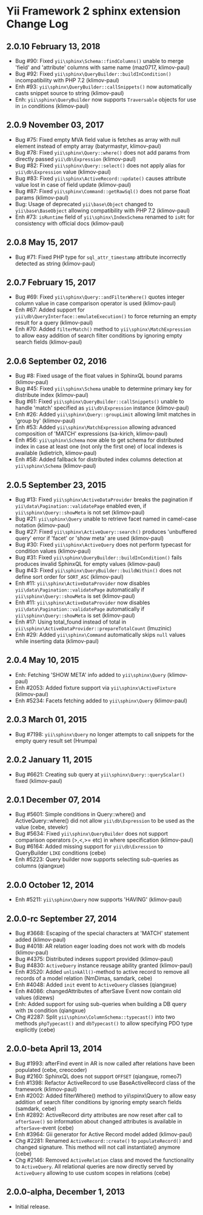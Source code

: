 Yii Framework 2 sphinx extension Change Log
===========================================

2.0.10 February 13, 2018
------------------------

- Bug #90: Fixed `yii\sphinx\Schema::findColumns()` unable to merge 'field' and 'attribute' columns with same name (maz0717, klimov-paul)
- Bug #92: Fixed `yii\sphinx\QueryBuilder::buildInCondition()` incompatibility with PHP 7.2 (klimov-paul)
- Enh #93: `yii\sphinx\QueryBuilder::callSnippets()` now automatically casts snippet source to string (klimov-paul)
- Enh: `yii\sphinx\QueryBuilder` now supports `Traversable` objects for use in `in` conditions (klimov-paul)


2.0.9 November 03, 2017
-----------------------

- Bug #75: Fixed empty MVA field value is fetches as array with null element instead of empty array (batyrmastyr, klimov-paul)
- Bug #78: Fixed `yii\sphinx\Query::where()` does not add params from directly passed `yii\db\Expression` (klimov-paul)
- Bug #82: Fixed `yii\sphinx\Query::select()` does not apply alias for `yii\db\Expression` value (klimov-paul)
- Bug #83: Fixed `yii\sphinx\ActiveRecord::update()` causes attribute value lost in case of field update (klimov-paul)
- Bug #87: Fixed `yii\sphinx\Command::getRawSql()` does not parse float params (klimov-paul)
- Bug: Usage of deprecated `yii\base\Object` changed to `yii\base\BaseObject` allowing compatibility with PHP 7.2 (klimov-paul)
- Enh #73: `isRuntime` field of `yii\sphinx\IndexSchema` renamed to `isRt` for consistency with official docs (klimov-paul)


2.0.8 May 15, 2017
------------------

- Bug #71: Fixed PHP type for `sql_attr_timestamp` attribute incorrectly detected as string (klimov-paul)


2.0.7 February 15, 2017
-----------------------

- Bug #69: Fixed `yii\sphinx\Query::andFilterWhere()` quotes integer column value in case comparison operator is used (klimov-paul)
- Enh #67: Added support for `yii\db\QueryInterface::emulateExecution()` to force returning an empty result for a query (klimov-paul)
- Enh #70: Added `filterMatch()` method to `yii\sphinx\MatchExpression` to allow easy addition of search filter conditions by ignoring empty search fields (klimov-paul)


2.0.6 September 02, 2016
------------------------

- Bug #8: Fixed usage of the float values in SphinxQL bound params (klimov-paul)
- Bug #45: Fixed `yii\sphinx\Schema` unable to determine primary key for distribute index (klimov-paul)
- Bug #61: Fixed `yii\sphinx\QueryBuilder::callSnippets()` unable to handle 'match' specified as `yii\db\Expression` instance (klimov-paul)
- Enh #26: Added `yii\sphinx\Query::groupLimit` allowing limit matches in 'group by' (klimov-paul)
- Enh #53: Added `yii\sphinx\MatchExpression` allowing advanced composition of 'MATCH' expressions (sa-kirich, klimov-paul)
- Enh #56: `yii\sphinx\Schema` now able to get schema for distributed index in case at least one (not only the first one) of local indexes is available (kdietrich, klimov-paul)
- Enh #58: Added fallback for distributed index columns detection at `yii\sphinx\Schema` (klimov-paul)


2.0.5 September 23, 2015
------------------------

- Bug #13: Fixed `yii\sphinx\ActiveDataProvider` breaks the pagination if `yii\data\Pagination::validatePage` enabled even, if `yii\sphinx\Query::showMeta` is not set (klimov-paul)
- Bug #21: `yii\sphinx\Query` unable to retrieve facet named in camel-case notation (klimov-paul)
- Bug #27: Fixed `yii\sphinx\ActiveQuery::search()` produces 'unbuffered query' error if 'facet' or 'show meta' are used (klimov-paul)
- Bug #30: Fixed `yii\sphinx\ActiveQuery` does not perform typecast for condition values (klimov-paul)
- Bug #31: Fixed `yii\sphinx\QueryBuilder::buildInCondition()` fails produces invalid SphinxQL for empty values (klimov-paul)
- Bug #43: Fixed `yii\sphinx\QueryBuilder::buildWithin()` does not define sort order for `SORT_ASC` (klimov-paul)
- Enh #11: `yii\sphinx\ActiveDataProvider` now disables `yii\data\Pagination::validatePage` automatically if `yii\sphinx\Query::showMeta` is set (klimov-paul)
- Enh #11: `yii\sphinx\ActiveDataProvider` now disables `yii\data\Pagination::validatePage` automatically if `yii\sphinx\Query::showMeta` is set (klimov-paul)
- Enh #17: Using total_found instead of total in `yii\sphinx\ActiveDataProvider::prepareTotalCount` (lmuzinic)
- Enh #29: Added `yii\sphinx\Command` automatically skips `null` values while inserting data (klimov-paul)


2.0.4 May 10, 2015
------------------

- Enh: Fetching 'SHOW META' info added to `yii\sphinx\Query` (klimov-paul)
- Enh #2053: Added fixture support via `yii\sphinx\ActiveFixture` (klimov-paul)
- Enh #5234: Facets fetching added to `yii\sphinx\Query` (klimov-paul)


2.0.3 March 01, 2015
--------------------

- Bug #7198: `yii\sphinx\Query` no longer attempts to call snippets for the empty query result set (Hrumpa)


2.0.2 January 11, 2015
----------------------

- Bug #6621: Creating sub query at `yii\sphinx\Query::queryScalar()` fixed (klimov-paul)


2.0.1 December 07, 2014
-----------------------

- Bug #5601: Simple conditions in Query::where() and ActiveQuery::where() did not allow `yii\db\Expression` to be used as the value (cebe, stevekr)
- Bug #5634: Fixed `yii\sphinx\QueryBuilder` does not support comparison operators (>,<,>= etc) in where specification (klimov-paul)
- Bug #6164: Added missing support for `yii\db\Exression` to QueryBuilder `LIKE` conditions (cebe)
- Enh #5223: Query builder now supports selecting sub-queries as columns (qiangxue)


2.0.0 October 12, 2014
----------------------

- Enh #5211: `yii\sphinx\Query` now supports 'HAVING' (klimov-paul)


2.0.0-rc September 27, 2014
---------------------------

- Bug #3668: Escaping of the special characters at 'MATCH' statement added (klimov-paul)
- Bug #4018: AR relation eager loading does not work with db models (klimov-paul)
- Bug #4375: Distributed indexes support provided (klimov-paul)
- Bug #4830: `ActiveQuery` instance reusage ability granted (klimov-paul)
- Enh #3520: Added `unlinkAll()`-method to active record to remove all records of a model relation (NmDimas, samdark, cebe)
- Enh #4048: Added `init` event to `ActiveQuery` classes (qiangxue)
- Enh #4086: changedAttributes of afterSave Event now contain old values (dizews)
- Enh: Added support for using sub-queries when building a DB query with `IN` condition (qiangxue)
- Chg #2287: Split `yii\sphinx\ColumnSchema::typecast()` into two methods `phpTypecast()` and `dbTypecast()` to allow specifying PDO type explicitly (cebe)


2.0.0-beta April 13, 2014
-------------------------

- Bug #1993: afterFind event in AR is now called after relations have been populated (cebe, creocoder)
- Bug #2160: SphinxQL does not support `OFFSET` (qiangxue, romeo7)
- Enh #1398: Refactor ActiveRecord to use BaseActiveRecord class of the framework (klimov-paul)
- Enh #2002: Added filterWhere() method to yii\spinx\Query to allow easy addition of search filter conditions by ignoring empty search fields (samdark, cebe)
- Enh #2892: ActiveRecord dirty attributes are now reset after call to `afterSave()` so information about changed attributes is available in `afterSave`-event (cebe)
- Enh #3964: Gii generator for Active Record model added (klimov-paul)
- Chg #2281: Renamed `ActiveRecord::create()` to `populateRecord()` and changed signature. This method will not call instantiate() anymore (cebe)
- Chg #2146: Removed `ActiveRelation` class and moved the functionality to `ActiveQuery`.
             All relational queries are now directly served by `ActiveQuery` allowing to use
             custom scopes in relations (cebe)


2.0.0-alpha, December 1, 2013
-----------------------------

- Initial release.
